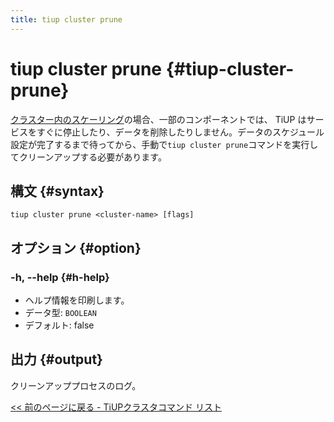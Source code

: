 ```yaml
---
title: tiup cluster prune
---
```


# tiup cluster prune {#tiup-cluster-prune}

[クラスター内のスケーリング](/tiup/tiup-component-cluster-scale-in.md)の場合、一部のコンポーネントでは、 TiUP はサービスをすぐに停止したり、データを削除したりしません。データのスケジュール設定が完了するまで待ってから、手動で`tiup cluster prune`コマンドを実行してクリーンアップする必要があります。

## 構文 {#syntax}

```shell
tiup cluster prune <cluster-name> [flags]
```

## オプション {#option}

### -h, --help {#h-help}

-   ヘルプ情報を印刷します。
-   データ型: `BOOLEAN`
-   デフォルト: false

## 出力 {#output}

クリーンアッププロセスのログ。

[&lt;&lt; 前のページに戻る - TiUPクラスタコマンド リスト](/tiup/tiup-component-cluster.md#command-list)
